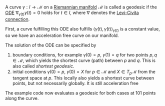 A curve $γ: I → \mathcal M$ on a [Riemannian manifold](https://en.wikipedia.org/wiki/Riemannian_manifold) $\mathcal M$ is called a geodesic if the [ODE](https://en.wikipedia.org/wiki/Ordinary_differential_equation) $∇_{\dot γ(t)}\dot γ(t) = 0$ holds for $t∈I$, where $∇$ denotes the [Levi-Civita connection](https://en.wikipedia.org/wiki/Levi-Civita_connection).

First, a curve fulfilling this ODE also fulfills $⟨\dot γ(t), \dot γ(t) ⟩_{\dot γ(t)}$ is a constant value,
so we have an acceleration free curve on our manifold.

The solution of the ODE can be specified by

1. boundary conditions, for example $γ(0)=p$, $γ(1)=q$ for two points $p,q ∈ \mathcal M$, which yields the shortest curve (path) between $p$ and $q$. This is also called _shortest geodesic_.
2. initial conditions $γ(0)=p$, $\dot γ(0)=X$ for $p ∈ \mathcal M$ and $X ∈ T_p\mathcal M$ from the tangent space at $p$. This locally also yields a shortest curve between points, but not necessarily globally. It is still acceleration free

The example code now evaluates a geodesic for both cases at 101 points along the curve.
